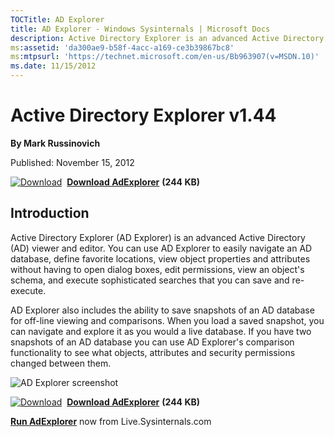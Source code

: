 ```yaml
--- 
TOCTitle: AD Explorer
title: AD Explorer - Windows Sysinternals | Microsoft Docs
description: Active Directory Explorer is an advanced Active Directory (AD) viewer and editor.
ms:assetid: 'da300ae9-b58f-4acc-a169-ce3b39867bc8'
ms:mtpsurl: 'https://technet.microsoft.com/en-us/Bb963907(v=MSDN.10)'
ms.date: 11/15/2012
---
```


Active Directory Explorer v1.44
===============================

**By Mark Russinovich**

Published: November 15, 2012

[![Download](/media/landing/sysinternals/download_sm.png)](https://download.sysinternals.com/files/AdExplorer.zip)  [**Download AdExplorer**](https://download.sysinternals.com/files/AdExplorer.zip) **(244 KB)**

## Introduction

Active Directory Explorer (AD Explorer) is an advanced Active Directory
(AD) viewer and editor. You can use AD Explorer to easily navigate an AD
database, define favorite locations, view object properties and
attributes without having to open dialog boxes, edit permissions, view
an object's schema, and execute sophisticated searches that you can save
and re-execute.

AD Explorer also includes the ability to save snapshots of an AD
database for off-line viewing and comparisons. When you load a saved
snapshot, you can navigate and explore it as you would a live database.
If you have two snapshots of an AD database you can use AD Explorer's
comparison functionality to see what objects, attributes and security
permissions changed between them.

![AD Explorer screenshot](/media/landing/sysinternals/adexplorer.jpg)

[![Download](/media/landing/sysinternals/download_sm.png)](https://download.sysinternals.com/files/AdExplorer.zip)  [**Download AdExplorer**](https://download.sysinternals.com/files/AdExplorer.zip) **(244 KB)**

[**Run AdExplorer**](https://live.sysinternals.com/ADExplorer.exe) now from Live.Sysinternals.com
